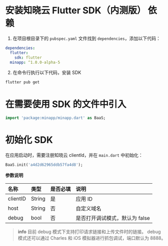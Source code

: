 # 安装知晓云 Flutter SDK（内测版） 依赖

1. 在项目根目录下的 `pubspec.yaml` 文件找到 `dependencies`，添加以下代码：

```yaml
dependencies:
  flutter:
    sdk: flutter
  minapp: ^1.0.0-alpha-5
```

2. 在命令行执行以下代码，安装 SDK

```shell
flutter pub get
```

# 在需要使用 SDK 的文件中引入

```dart
import 'package:minapp/minapp.dart' as BaaS;
```

# 初始化 SDK

在应用启动时，需要注册知晓云 clientId，并在 `main.dart` 中初始化：

```dart
BaaS.init('a4d2d62965ddb57fa4d8');
```

**参数说明**

| 名称       | 类型           | 是否必填    | 说明        |
| :-------- | :------------  |:---------- | :------    |
| clientID  | String         |是          | 应用 ID     |
| host      | String         |否          |  自定义域名  |
| debug     | bool           |否          |  是否打开调试模式，默认为 false  |

> **info**
> 目前 debug 模式下支持打印请求链接和上传文件时的链接。
> debug 模式还可以通过 Charles 和 iOS 模拟器进行抓包调试，端口默认为 8888。